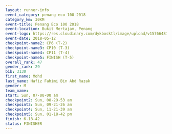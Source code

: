 ```yaml
--- 
layout: runner-info 
event_category: penang-eco-100-2018 
category_km: 30KM 
event-title: Penang Eco 100 2018 
event-location: Bukit Mertajam, Penang 
event-logo: https://res.cloudinary.com/dykbosktl/image/upload/v1576648106/Logo/Logo_lovxhg.jpg 
event-date: 2018-05-12 
checkpoint-name2: CP6 (T-2) 
checkpoint-name3: CP10 (T-3) 
checkpoint-name4: CP11 (T-4) 
checkpoint-name5: FINISH (T-5) 
overall_rank: 47
gender_rank: 29
bib: 3130
first_name: Mohd
last_name: Hafiz Fahimi Bin Abd Razak
gender: M
team_name: 
start: Sun, 07-00-00 am
checkpoint2: Sun, 08-29-53 am
checkpoint3: Sun, 09-21-26 am
checkpoint4: Sun, 11-21-39 am
checkpoint5: Sun, 01-18-42 pm
finish: 6-18-42
status: FINISHER
--- 
```

